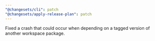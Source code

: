 ```yaml
---
"@changesets/cli": patch
"@changesets/apply-release-plan": patch
---
```


Fixed a crash that could occur when depending on a tagged version of another workspace package.
